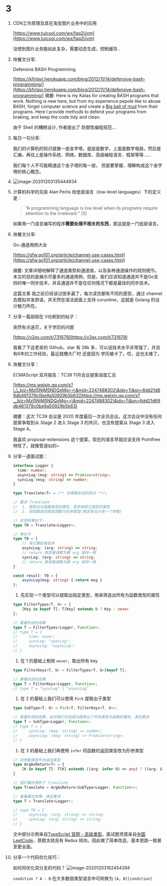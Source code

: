 # 3

1.  CDN工作原理及其在淘宝图片业务中的应用

    [https://www.tuicool.com/wx/faq2Uvm](https://www.tuicool.com/wx/faq2Uvm)

    没想到图片业务能如此复杂，需要动态生成，控制缓存..
2.  快餐文分享:

    Defensive BASH Programming

    [https://kfirlavi.herokuapp.com/blog/2012/11/14/defensive-bash-programming/](https://kfirlavi.herokuapp.com/blog/2012/11/14/defensive-bash-programming/) 摘要: Here is my Katas for creating BASH programs that work. Nothing is new here, but from my experience pepole like to abuse BASH, forget computer science and create a [Big ball of mud](http://en.wikipedia.org/wiki/Big_ball_of_mud) from their programs. Here I provide methods to defend your programs from braking, and keep the code tidy and clean.

    由于 Shell 的糟糕设计, 作者提出了 防御性编程规范...
3.  每日一句分享:

    我们的计算机的知识就像一座金字塔，底层是数学，上面是数字电路，然后是汇编，再往上是操作系统、网络，数据库、高级编程语言、框架等等......

    我们每个人不可能精通这个金子塔的每一层， 但是要掌握、理解构成这个金字塔的核心概念。
4. ![image-20201203135444934](../../../.gitbook/assets/image-20201203135444934.png)
5.  计算机科学的先驱 Alan Perlis 给低层语言（low-level languages）下的定义是：

    > “A programming language is low level when its programs require attention to the irrelevant.” \[5]

    如果用一门语言编写的程序**需要处理不相关的东西**，那这就是一门低层语言。
6.  快餐文分享:

    Go-通道用例大全

    [https://gfw.go101.org/article/channel-use-cases.html](https://gfw.go101.org/article/channel-use-cases.html)

    摘要: 文章详细地解释了通道类型和通道值，以及各种通道操作的规则细节。本文的目的是展示尽量多的通道用例。但是，我们应该知道通道并不是Go支持的唯一同步技术，并且通道并不是在任何情况下都是最佳的同步技术。

    这篇文章 我之前已经读过很多遍了，每次读完都有不同的感受，通过 channel 去模拟并发原语，并天然在语法层面上支持 coruntine，这就是 Golang 的设计魅力所在。
7.  分享一篇刚刚在 V社刷到的帖子：

    突然有点迷茫，关于学历的问题

    [https://v2ex.com/t/731679](https://v2ex.com/t/731679)

    我看了下这老哥的 Github，star 有 28k 多，可以说技术水平非常强了，并且有6年的工作经验，最近跳槽大厂时 还是因为 学历被卡了。哎，这也太难了。
8.  快餐文分享：

    ECMAScript 双月报告：TC39 11月会议提案进度汇总

    [https://mp.weixin.qq.com/s?\_\_biz=MzI5NjM5NDQxMg==\&mid=2247488302\&idx=1\&sn=6dd21d69db461379c0be9a50929b5b63](https://mp.weixin.qq.com/s?__biz=MzI5NjM5NDQxMg==\&mid=2247488302\&idx=1\&sn=6dd21d69db461379c0be9a50929b5b63)

    摘要：这次 TC39 会议是 2020 年度最后一次全员会议。这次会议中没有任何提案争取到从 Stage 2 进入 Stage 3 的共识，也没有提案从 Stage 3 进入 Stage 4。

    我喜欢 proposal-extensions 这个提案，现在的语言早就应该支持 Pointfree 特性了，就像管道似的\~
9.  分享一道面试题：

    ```typescript
    interface Logger {
      time: number;
      asyncLog:(msg: string) => Promise<string>;
      syncLog:(msg: string) => number;
    }

    type Translate<T> = /** 你需要实现的部分 **/;

    // 要求 Translate
    //  1. 提取出为函数类型的属性，丢弃掉其它类型的属性
    //  2. 将函数返回类型调整为形参类型(假定有且只有一个参数)

    // 实现效果如下:
    type T0 = Translate<Logger>;

    // 等价于
    type T0 = {
        // 其它属性被丢弃
        asyncLog: (arg: string) => string; 
        // return 类型被调整为跟 arg 保持一致
        syncLog: (arg: string) => string; 
        // return 类型被调整为跟 arg 保持一致
    }

    const result: T0 = {
        asyncLog(msg: string) { return msg }
    };
    ```

    1. 先实现一个类型可以提取出指定类型，用来筛选出所有为函数类型的属性

    ```typescript
    type FilterTypes<T, U> = {
        [Key in keyof T]: T[Key] extends U ? Key : never
    };

    // 看看阶段性成果
    type T = FilterTypes<Logger, Function>;
    // type T = {
    //     time: never;
    //     syncLog: "syncLog";
    //     asyncLog: "asyncLog";
    // }
    ```

    1. 在 1 的基础上剔除 `never`，取出所有 key

    ```typescript
    type FilterKeys<T, U> = FilterTypes<T, U>[keyof T];

    // 看看阶段性成果
    type T = FilterKeys<Logger, Function>;
    // type T = "syncLog" | "asyncLog"
    ```

    1. 在 2 的基础上我们可以使用 `Pick` 提取出子类型

    ```typescript
    type SubType<T, U> = Pick<T, FilterKeys<T, U>>;

    // 看看阶段性成果，此时我们已经成功提取出了所有类型为函数的属性，满足要求
    type T = SubType<Logger, Function>;
    // type T = {
    //     syncLog: (msg: string) => number;
    //     asyncLog: (msg: string) => Promise<string>;
    // }
    ```

    1. 在 3 的基础上我们再使用 `infer` 将函数的返回类型改为形参类型

    ```typescript
    // 将参数类型作为返回类型
    type ArgAsReturn<T> = {
        [K in keyof T]: T[K] extends ((arg: infer U) => any) ? ((arg: U) => U): never;
    }

    // 我们最终得到了 Translate
    type Translate = ArgAsReturn<SubType<Logger, Function>>;

    // 看看最后效果，满足要求
    type T = Translate<Logger>;

    // type T0 = {
    //     asyncLog: (arg: string) => string;
    //     syncLog: (arg: string) => string;
    // }
    ```

    文中部分示例来自[TypeScript 官网 - 高级类型](https://www.typescriptlang.org/docs/handbook/advanced-types.html)，面试题灵感来自[中国 LeetCode](https://github.com/LeetCode-OpenSource/hire/blob/master/typescript_zh.md?rgh-link-date=2020-04-13T15%3A04%3A56Z)，原题太绕且有 Redux 倾向，因此做了简单改造，基本思路一致甚至更全面。
10. 分享一个代码优化技巧：

    如何将优化双分支的代码？ ![image-20201203162454394](<../../../.gitbook/assets/image-20201203162454394 (2).png>)

    `condition ? A : B` 在大多数弱类型语言中可转换为 `[A, B][condition]`

​
